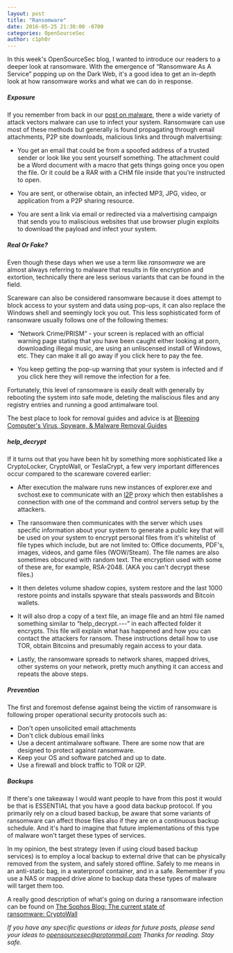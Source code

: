 ```yaml
---
layout: post
title: "Ransomware"
date: 2016-05-25 21:30:00 -0700
categories: OpenSourceSec
author: c1ph0r
---
```

In this week's OpenSourceSec blog, I wanted to introduce our readers to a deeper look at ransomware. With the emergence of “Ransomware As A Service” popping up on the Dark Web, it's a good idea to get an in-depth look at how ransomware works and what we can do in response.

##### Exposure

If you remember from back in our [post on malware](http://www.shadowlinkit.com/malware/), there a wide variety of attack vectors malware can use to infect your system. Ransomware can use most of these methods but generally is found propagating through email attachments, P2P site downloads, malicious links and through malvertising:

* You get an email that could be from a spoofed address of a trusted sender or look like you sent yourself something. The attachment could be a Word document with a macro that gets things going once you open the file. Or it could be a RAR with a CHM file inside that you're instructed to open. 

* You are sent, or otherwise obtain, an infected MP3, JPG, video, or application from a P2P sharing resource.

* You are sent a link via email or redirected via a malvertising campaign that sends you to maliscious websites that use browser plugin exploits to download the payload and infect your system.

##### Real Or Fake?

Even though these days when we use a term like *ransomware* we are almost always referring to malware that results in file encryption and extortion, technically there are less serious variants that can be found in the field. 

Scareware can also be considered ransomware because it does attempt to block access to your system and data using pop-ups, it can also replace the Windows shell and seemingly lock you out. This less sophisticated form of ransonware usually follows one of the following themes:

* “Network Crime/PRISM” - your screen is replaced with an official warning page stating that you have been caught either looking at porn, downloading illegal music, are using an unliscensed install of Windows, etc. They can make it all go away if you click here to pay the fee.

* You keep getting the pop-up warning that your system is infected and if you click here they will remove the infection for a fee.

Fortunately, this level of ransomware is easily dealt with generally by rebooting the system into safe mode, deleting the maliscious files and any registry entries and running a good antimalware tool. 

The best place to look for removal guides and advice is at [Bleeping Computer's Virus, Spyware, & Malware Removal Guides](http://www.bleepingcomputer.com/virus-removal/)

##### help_decrypt

If it turns out that you have been hit by something more sophisticated like a CryptoLocker, CryptoWall, or TeslaCrypt, a few very important differences occur compared to the scareware covered earlier:

* After execution the malware runs new instances of explorer.exe and svchost.exe to communicate with an [I2P](https://en.wikipedia.org/wiki/I2P) proxy which then establishes a connection with one of the command and control servers setup by the attackers.

* The ransomware then communicates with the server which uses specific information about your system to generate a public key that will be used on your system to encrypt personal files from it's whitelist of file types which include, but are not limited to: Office documents, PDF's, images, videos, and game files (WOW/Steam). The file names are also sometimes obscured with random text. The encryption used with some of these are, for example, RSA-2048. (AKA you can't decrypt these files.) 

* It then deletes volume shadow copies, system restore and the last 1000 restore points and installs spyware that steals passwords and Bitcoin wallets.

* It will also drop a copy of a text file, an image file and an html file named something similar to “help_decrypt.---” in each affected folder it encrypts. This file will explain what has happened and how you can contact the attackers for ransom. These instructions detail how to use TOR, obtain Bitcoins and presumably regain access to your data. 

* Lastly, the ransomware spreads to network shares, mapped drives, other systems on your network, pretty much anything it can access and repeats the above steps.

##### Prevention

The first and foremost defense against being the victim of ransomware is following proper operational security protocols such as:

* Don't open unsolicited email attachments
* Don't click dubious email links
* Use a decent antimalware software. There are some now that are designed to protect against ransomware.
* Keep your OS and software patched and up to date.
* Use a firewall and block traffic to TOR or I2P.

##### Backups

If there's one takeaway I would want people to have from this post it would be that is ESSENTIAL that you have a good data backup protocol. If you primarily rely on a cloud based backup, be aware that some variants of ransomware can affect those files also if they are on a continuous backup schedule. And it's hard to imagine that future implementations of this type of malware won't target these types of services. 

In my opinion, the best strategy (even if using cloud based backup services) is to employ a local backup to external drive that can be physically removed from the system, and safely stored offline. Safely to me means in an anti-static bag, in a waterproof container, and in a safe. Remember if you use a NAS or mapped drive alone to backup data these types of malware will target them too. 

A really good description of what's going on during a ransomware infection can be found on [The Sophos Blog: The current state of ransomware: CryptoWall]( https://blogs.sophos.com/2015/12/17/the-current-state-of-ransomware-cryptowall/)


*If you have any specific questions or ideas for future posts, please send your ideas to opensourcesec@protonmail.com*
*Thanks for reading. Stay safe.* 
